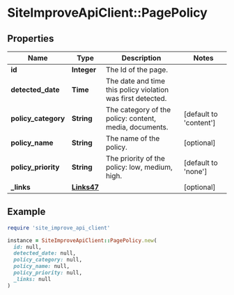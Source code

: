 # SiteImproveApiClient::PagePolicy

## Properties

| Name | Type | Description | Notes |
| ---- | ---- | ----------- | ----- |
| **id** | **Integer** | The Id of the page. |  |
| **detected_date** | **Time** | The date and time this policy violation was first detected. |  |
| **policy_category** | **String** | The category of the policy: content, media, documents. | [default to &#39;content&#39;] |
| **policy_name** | **String** | The name of the policy. | [optional] |
| **policy_priority** | **String** | The priority of the policy: low, medium, high. | [default to &#39;none&#39;] |
| **_links** | [**Links47**](Links47.md) |  | [optional] |

## Example

```ruby
require 'site_improve_api_client'

instance = SiteImproveApiClient::PagePolicy.new(
  id: null,
  detected_date: null,
  policy_category: null,
  policy_name: null,
  policy_priority: null,
  _links: null
)
```

